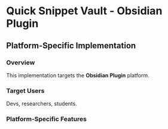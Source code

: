 # Quick Snippet Vault - Obsidian Plugin

## Platform-Specific Implementation

### Overview
This implementation targets the **Obsidian Plugin** platform.

### Target Users
Devs, researchers, students.

### Platform-Specific Features
